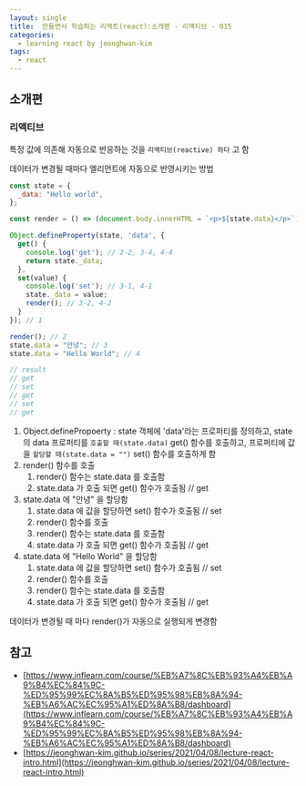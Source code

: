 ```yaml
---
layout: single
title:  만들면서 학습하는 리액트(react):소개편 - 리액티브 - 015
categories: 
  - learning react by jeonghwan-kim
tags: 
  - react
---
```


## 소개편 

### 리액티브

특정 값에 의존해 자동으로 반응하는 것을 `리액티브(reactive) 하다` 고 함

데이터가 변경될 때마다 엘리먼트에 자동으로 반영시키는 방법

```javascript
const state = {
  _data: "Hello world",
};

const render = () => (document.body.innerHTML = `<p>${state.data}</p>`); // 2-1, 3-3, 4-3

Object.defineProperty(state, 'data', {
  get() {
    console.log('get'); // 2-2, 3-4, 4-4
    return state._data;
  },
  set(value) {
    console.log('set'); // 3-1, 4-1
    state._data = value;
    render(); // 3-2, 4-2
  }
}); // 1

render(); // 2
state.data = "안녕"; // 3
state.data = "Hello World"; // 4

// result
// get
// set
// get
// set
// get
```

1. Object.definePropoerty : state 객체에 'data'라는 프로퍼티를 정의하고, state의 data 프로퍼티를 `호출할 때(state.data)` get() 함수를 호출하고, 프로퍼티에 값을 `할당할 때(state.data = "")` set() 함수를 호출하게 함
1. render() 함수를 호출
    1. render() 함수는 state.data 를 호출함
    1. state.data 가 호출 되면 get() 함수가 호출됨 // get
1. state.data 에 "안녕" 을 할당함
    1. state.data 에 값을 할당하면 set() 함수가 호출됨 // set
    1. render() 함수를 호출
    1. render() 함수는 state.data 를 호출함
    1. state.data 가 호출 되면 get() 함수가 호출됨 // get
1. state.data 에 "Hello World" 을 할당함
    1. state.data 에 값을 할당하면 set() 함수가 호출됨 // set
    1. render() 함수를 호출
    1. render() 함수는 state.data 를 호출함
    1. state.data 가 호출 되면 get() 함수가 호출됨 // get

데이터가 변경될 때 마다 render()가 자동으로 실행되게 변경함

## 참고
- [https://www.inflearn.com/course/%EB%A7%8C%EB%93%A4%EB%A9%B4%EC%84%9C-%ED%95%99%EC%8A%B5%ED%95%98%EB%8A%94-%EB%A6%AC%EC%95%A1%ED%8A%B8/dashboard](https://www.inflearn.com/course/%EB%A7%8C%EB%93%A4%EB%A9%B4%EC%84%9C-%ED%95%99%EC%8A%B5%ED%95%98%EB%8A%94-%EB%A6%AC%EC%95%A1%ED%8A%B8/dashboard)
- [https://jeonghwan-kim.github.io/series/2021/04/08/lecture-react-intro.html](https://jeonghwan-kim.github.io/series/2021/04/08/lecture-react-intro.html)